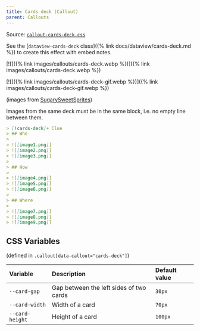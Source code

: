 ```yaml
---
title: Cards deck (Callout)
parent: Callouts
---
```


Source: [`callout-cards-deck.css`](https://github.com/ElsaTam/obsidian-fancy-a-story/blob/main/snippets/editor/callouts/callout-cards-deck.css)

See the [`dataview-cards-deck` class]({% link docs/dataview/cards-deck.md %}) to create this effect with embed notes.

[![]({% link images/callouts/cards-deck.webp %})]({% link images/callouts/cards-deck.webp %})

[![]({% link images/callouts/cards-deck-gif.webp %})]({% link images/callouts/cards-deck-gif.webp %})

(images from [SugarySweetSprites](https://www.deviantart.com/sugarysweetsprites/art/Cluedo-Cards-633344381))

Images from the same deck must be in the same block, i.e. no empty line between them.

```markdown
> [!cards-deck]+ Clue
> ## Who
> 
> ![[image1.png]]
> ![[image2.png]]
> ![[image3.png]]
> 
> ## How
> 
> ![[image4.png]]
> ![[image5.png]]
> ![[image6.png]]
>
> ## Where
> 
> ![[image7.png]]
> ![[image8.png]]
> ![[image9.png]]
```

## CSS Variables

(defined in `.callout[data-callout="cards-deck"]`)

| Variable | Description | Default value |
|:---------|:------------|:--------------|
| `--card-gap` | Gap between the left sides of two cards | `30px` |
| `--card-width` | Width of a card | `70px` |
| `--card-height` | Height of a card | `100px` |

